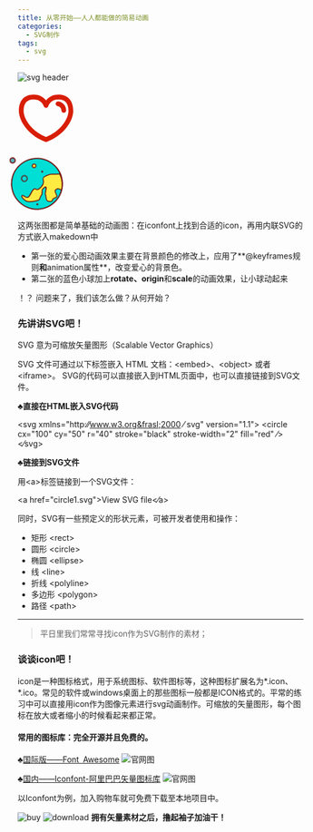 ```yaml
---
title: 从零开始——人人都能做的简易动画
categories:
  - SVG制作
tags:
  - svg
---
```

![svg header](https://gitee.com/CCRR_ZN/CCRR/raw/f4c82f26b715444c41777087ef0c9d58946f8ffd/assets/images/svg%20header.png)

<head>
<meta charset="utf-8"> 
<title>love and peace</title> 
	<svg class="love" viewBox="0 0 1024 1024" version="1.1" xmlns="http://www.w3.org/2000/svg" p-id="6131" width="100" height="100">
	<path d="M736 85.33c-111.29 0-182.89 51.39-224 104.94-41.11-53.55-112.71-104.94-224-104.94-169.47 0-266.67 106.53-266.67 292.27 0 183.71 166.69 441.81 475.61 558.32 4.84 1.82 9.95 2.74 15.05 2.74 5.1 0 10.21-0.92 15.05-2.74 308.93-116.51 475.61-374.61 475.61-558.32 0.02-185.74-97.17-292.27-266.65-292.27z m-224 764.9C232.56 738.5 106.67 508.14 106.67 377.6c0-137.31 61.01-206.94 181.33-206.94 146.48 0 181.3 116.75 182.83 122.15 5.05 18.56 21.91 31.46 41.17 31.46 19.35 0 36.28-13.02 41.24-31.73 0.32-1.22 34.04-121.87 182.76-121.87 120.33 0 181.33 69.62 181.33 206.94 0 130.53-125.89 360.89-405.33 472.62z" fill="#d81e06" p-id="6132"></path>
	<path d="M733.56 208.4c-23.27-2.67-44.54 14.2-47.19 37.6-2.65 23.42 14.19 44.54 37.6 47.19 37.04 4.19 66.04 38.21 66.02 77.45-0.02 23.56 19.08 42.68 42.65 42.7h0.02c23.54 0 42.65-19.08 42.67-42.64 0.07-82.02-62.21-153.31-141.77-162.3z" fill="#d81e06" p-id="6133"></path></svg>
<style type="text/css">
.love{

	background:white;
	animation:love 5s infinite;
	-moz-animation:lovet 5s; /* Firefox */
	-webkit-animation:love 5s; /* Safari and Chrome */
	-o-animation:love 5s; /* Opera */
}

@keyframes love
{
	0%   {background:LavenderBlush;}
	25%  {background:LightPink;}
	50%  {background:DeepPink;}
	100% {background:red;}
}
</style>

<svg class="ball" viewBox="0 0 1024 1024" version="1.1" xmlns="http://www.w3.org/2000/svg" p-id="12727" width="100" height="100"><path d="M521.86624 510.44864m-459.57632 0a459.57632 459.57632 0 1 0 919.15264 0 459.57632 459.57632 0 1 0-919.15264 0Z" fill="#00DFD5" p-id="12728"></path><path d="M521.86624 979.5072c-258.64704 0-469.07392-210.41152-469.07392-469.0688S263.2192 41.37472 521.86624 41.37472s469.07392 210.41152 469.07392 469.0688-210.42688 469.06368-469.07392 469.06368z m0-919.15264c-248.17664 0-450.07872 201.91232-450.07872 450.08384s201.90208 450.08384 450.07872 450.08384 450.07872-201.91232 450.07872-450.08384-201.90208-450.08384-450.07872-450.08384z" fill="#6C0000" p-id="12729"></path><path d="M639.51872 68.13696c21.38624 5.17632-33.98656 58.1888-11.33056 87.28064s13.60384 27.36128 22.656 29.09184c49.37216 9.45152 79.6928-32.51712 112.49152-25.43104 13.07648 2.82624 21.05856 29.87008 32.38912 58.96704 11.33056 29.09184 47.37536 21.90848 47.70304 34.35008 0.51712 19.83488 14.42304 49.8432-8.23808 78.94016-22.656 29.09184-98.176 20.02944-116.70016 32.87552-24.59648 17.05984-221.95712-77.39392-90.30144 53.04832 13.24032 13.11744 71.19872-0.73216 91.96032 15.04768 90.15296 68.51584 89.2928-5.3504 111.9488 130.42176 22.656 135.77216-12.95872 163.23072-22.656 174.56128-55.33696 64.6656-78.17216 62.32064-86.79936 43.82208-11.27424-24.17152 86.79936-82.61632 7.5008-131.10272l-79.29856-48.49152s-54.95808-37.49376-39.49056-60.416c8.7296-12.93824 44.11904-39.51616-46.50496-117.09952s-131.1232 23.38816-176.4352-73.58976-28.6976-120.12544-28.6976-188.01152-1.65888-69.76-1.65888-69.76 125.40416-62.2848 281.46176-24.50432z" fill="#FFEC43" p-id="12730"></path><path d="M738.59584 800.35328c-10.13248 0-18.33984-5.64224-23.12704-15.89248-5.69856-12.2112 4.00896-25.95328 15.2576-41.84576 12.12416-17.15712 25.86624-36.60288 22.11328-54.83008-2.32448-11.26912-11.10016-21.40672-26.81856-31.02208l-79.29856-48.49152c-6.62528-4.51584-61.24544-42.97216-41.92256-71.58272 0.86016-1.28512 1.94048-2.67264 3.14368-4.20352 10.01472-12.8 28.672-36.6336-48.24576-102.47168-31.17056-26.68032-54.5792-30.11072-71.48544-30.11072-8.66304 0-16.80384 1.0496-24.66816 2.05824-7.3728 0.94208-14.336 1.83808-21.28384 1.83808-26.73664 0-44.41088-14.48448-61.02016-50.0224-35.90656-76.87168-33.7664-109.70624-31.06304-151.28576 0.80384-12.27264 1.63328-24.98048 1.63328-40.08448 0-47.4112-0.8192-62.0032-1.21344-66.2528l-5.3248-5.99552 9.2672-4.608c3.08224-1.53088 76.7232-37.49888 182.22592-37.49888 35.47648 0 70.67136 4.1728 104.61696 12.38016 5.74976 1.39264 8.448 4.85376 9.69216 7.49568 3.94752 8.36096-1.02912 18.6112-7.90528 32.80384-8.13056 16.75776-18.24768 37.6064-8.73472 49.82272 11.71456 15.05792 15.44192 22.46144 17.2288 26.0608 0.20992 0.03072 0.4352 0.0768 0.67072 0.12288 4.34176 0.83456 8.73472 1.2544 13.056 1.2544 18.51904 0 34.23232-7.51104 49.42848-14.79168 16.93184-8.09984 33.73568-15.42656 50.2016-11.84256 15.28832 3.29216 23.14752 24.22272 33.1008 50.70336 1.60768 4.26496 3.25632 8.67328 4.98688 13.1072 5.28896 13.57312 17.55136 17.2032 28.37504 20.4032 9.18016 2.70336 19.584 5.78048 19.87072 16.63488 0.10752 4.2496 0.98816 9.4464 1.91488 14.96064 3.15392 18.67264 7.4752 44.25728-11.8272 69.03296-15.89248 20.4032-50.47808 24.05376-80.98304 27.28448-15.68256 1.66912-31.8976 3.38432-37.4528 7.23456-3.48672 2.42688-8.16128 3.55328-14.70976 3.55328h-0.01536c-13.01504 0-32.43008-4.608-52.98688-9.49248-20.49536-4.85376-41.69728-9.87648-55.14752-9.87648-7.296 0-8.97536 1.53088-8.99072 1.54624-0.04096 0.26112-2.65216 10.3424 42.60864 55.18336 4.02432 4.00384 21.9904 4.12672 35.0976 4.21888 21.20704 0.1536 43.136 0.32256 56.0896 10.15808 31.57504 24.00768 50.9696 29.71136 65.13152 33.88416 30.24384 8.88832 35.52768 15.81568 49.82784 101.53984 21.8112 130.6624-9.18016 164.36224-22.41536 178.75456l-2.03264 2.25792c-33.3568 38.96832-58.496 57.9072-76.86656 57.9072zM488.2176 384.07168c28.76928 0 54.75328 10.77248 81.78176 33.91488 77.91616 66.69824 69.20704 100.24448 50.4064 124.25216-0.94208 1.2032-1.80736 2.304-2.4832 3.29216-7.552 11.19232 17.84832 36.12672 37.38624 49.44896l78.96576 48.27648c19.39968 11.85792 30.85312 25.76896 34.06336 41.33376 5.1456 24.96512-11.392 48.35328-24.68864 67.16416-6.23104 8.81152-15.65184 22.13376-13.83424 26.03008 2.77504 5.93408 5.99552 6.73792 8.7808 6.73792 7.4752 0 25.83552-6.79936 64.83968-52.37248l2.40128-2.67264c10.66496-11.59168 38.99392-42.39872 18.4576-165.44256-13.60896-81.5872-16.9472-82.56-38.6816-88.96-14.47424-4.26496-36.34688-10.69568-70.2464-36.44928-8.75008-6.66112-28.86656-6.79936-46.62272-6.94272-20.12672-0.13824-37.50912-0.26112-46.12608-8.79616-47.38048-46.94528-50.11456-62.63296-46.01856-72.59136 3.06688-7.4496 10.9824-11.22304 23.54176-11.22304 15.29344 0 37.41696 5.23776 58.8032 10.31168 18.7648 4.44928 38.17472 9.05728 49.3312 9.05728h0.01024c4.41344 0 5.71392-0.7424 5.72928-0.75776 8.8576-6.13888 24.70912-7.82336 44.7744-9.93792 26.02496-2.74944 58.40896-6.18496 70.16448-21.28384 15.0272-19.2768 11.66848-39.13728 8.70912-56.66816-0.95744-5.6576-1.86368-11.02336-2.09408-16.06144-1.66912-0.94208-5.60128-2.11968-8.58112-2.98496-12.16-3.59936-30.53056-9.02656-38.6304-29.83424-1.75616-4.51584-3.4304-8.96512-5.05344-13.27616-6.58432-17.53088-14.77632-39.34208-21.632-40.82176-11.81696-2.50368-24.832 3.38432-40.01792 10.66496-16.00512 7.64928-34.14528 16.33792-56.25856 16.33792-5.31968 0-10.70592-0.512-16.02048-1.53088-6.5024-1.23904-8.832-2.51904-11.83232-8.53504-1.536-3.10784-4.74624-9.55392-15.5904-23.46496-15.5648-20.00384-2.5344-46.85312 6.97856-66.46784 2.83648-5.85728 6.95808-14.34624 7.61856-18.25792a429.1072 429.1072 0 0 0-99.77856-11.68384c-86.49216 0-152.17664 25.73824-170.22976 33.60768 0.71168 9.04192 1.10592 27.13088 1.10592 64.9216 0 15.62624-0.88064 29.16864-1.664 41.11872-2.65728 40.83712-4.5824 70.36416 29.60896 143.5392 17.6384 37.74976 32.72192 40.90368 46.67392 40.90368 5.93408 0 12.41088-0.83456 19.26656-1.7152 7.97184-1.01888 17.00864-2.18112 26.68544-2.18112z" fill="#6B0204" p-id="12731"></path><path d="M195.28192 550.73792m-32.89088 0a32.89088 32.89088 0 1 0 65.78176 0 32.89088 32.89088 0 1 0-65.78176 0Z" fill="#FFEB43" p-id="12732"></path><path d="M195.28192 591.54944c-22.49728 0-40.80128-18.304-40.80128-40.8064s18.304-40.8064 40.80128-40.8064 40.80128 18.304 40.80128 40.8064-18.29888 40.8064-40.80128 40.8064z m0-65.78688a25.00096 25.00096 0 0 0-24.97024 24.98048 25.00096 25.00096 0 0 0 24.97024 24.98048 25.00096 25.00096 0 0 0 24.97024-24.98048 24.99584 24.99584 0 0 0-24.97024-24.98048z" fill="#6B0306" p-id="12733"></path>
<path class="ball" d="M417.54112 733.60896m-52.07552 0a52.07552 52.07552 0 1 0 104.15104 0 52.07552 52.07552 0 1 0-104.15104 0Z" fill="#FFEB43" p-id="12734"></path><path d="M417.54112 793.6c-33.08032 0-59.99104-26.91072-59.99104-59.99104s26.91072-59.99104 59.99104-59.99104c33.07008 0 59.98592 26.91072 59.98592 59.99104S450.61632 793.6 417.54112 793.6z m0-104.15616c-24.35584 0-44.16512 19.8144-44.16512 44.16512s19.80928 44.16512 44.16512 44.16512c24.3456 0 44.15488-19.8144 44.15488-44.16512s-19.80928-44.16512-44.15488-44.16512z" fill="#6B0306" p-id="12735"></path><path d="M304.90624 408.22784m-10.0352 0a10.0352 10.0352 0 1 0 20.0704 0 10.0352 10.0352 0 1 0-20.0704 0Z" fill="#FFEB43" p-id="12736"></path><path d="M304.91136 426.17856a17.9712 17.9712 0 0 1-17.95584-17.9456 17.9712 17.9712 0 0 1 17.95584-17.96096 17.9712 17.9712 0 0 1 17.9456 17.96096 17.9712 17.9712 0 0 1-17.9456 17.9456z m0-20.07552a2.12992 2.12992 0 0 0-2.1248 2.13504c0 2.35008 4.2496 2.36544 4.24448 0a2.13504 2.13504 0 0 0-2.11968-2.13504z" fill="#6B0306" p-id="12737"></path><path d="M892.22656 516.00896m-10.0352 0a10.0352 10.0352 0 1 0 20.0704 0 10.0352 10.0352 0 1 0-20.0704 0Z" fill="#FFEB43" p-id="12738"></path><path d="M892.22656 533.95456a17.9712 17.9712 0 0 1-17.95584-17.9456 17.9712 17.9712 0 0 1 17.95584-17.9456 17.9712 17.9712 0 0 1 17.9456 17.9456 17.96608 17.96608 0 0 1-17.9456 17.9456z m0-20.06528a2.11968 2.11968 0 0 0-2.1248 2.11968c0.01024 2.35008 4.2496 2.36544 4.24448 0a2.11968 2.11968 0 0 0-2.11968-2.11968z" fill="#6B0306" p-id="12739"></path><path d="M84.1216 934.17472m-46.46912 0a46.46912 46.46912 0 1 0 92.93824 0 46.46912 46.46912 0 1 0-92.93824 0Z" fill="#5EB1BE" p-id="12740"></path><path d="M84.11648 990.12608c-30.86336 0-55.96672-25.10336-55.96672-55.95648s25.10336-55.95648 55.96672-55.95648 55.96672 25.10336 55.96672 55.95648-25.10336 55.95648-55.96672 55.95648z m0-92.928c-20.38272 0-36.9664 16.5888-36.9664 36.97664s16.58368 36.97664 36.9664 36.97664 36.9664-16.5888 36.9664-36.97664-16.58368-36.97664-36.9664-36.97664z" fill="#6C0000" p-id="12741"></path></svg>
<style type="text/css">
.ball {
animation: ball 4s infinite;
}

@keyframes ball{
0% { transform:rotate(90deg);transform-origin:30% 30%;}
100%{transform:scaleX(1.5);
transform:translateX(1000px)}
} 
    </style>
</head>


这两张图都是简单基础的动画图：在iconfont上找到合适的icon，再用内联SVG的方式嵌入makedown中
- 第一张的爱心图动画效果主要在背景颜色的修改上，应用了**@keyframes规则**和**animation属性**，改变爱心的背景色。
- 第二张的蓝色小球加上**rotate、origin**和**scale**的动画效果，让小球动起来

！？ 问题来了，我们该怎么做？从何开始？

### 先讲讲SVG吧！
SVG 意为可缩放矢量图形（Scalable Vector Graphics）

SVG 文件可通过以下标签嵌入 HTML 文档：&lt;embed&gt;、&lt;object&gt; 或者 &lt;iframe&gt;。
SVG的代码可以直接嵌入到HTML页面中，也可以直接链接到SVG文件。

&clubs;**直接在HTML嵌入SVG代码**

&lt;svg xmlns="http:&frasl;&frasl;www.w3.org&frasl;2000 &frasl; svg" version="1.1"&gt; 
&lt;circle cx="100" cy="50" r="40" stroke="black" stroke-width="2" fill="red" &frasl;&gt;
&lt;&frasl;svg&gt;

&clubs;**链接到SVG文件**

用&lt;a&gt;标签链接到一个SVG文件：

&lt;a href="circle1.svg"&gt;View SVG file&lt;&frasl;a&gt;

同时，SVG有一些预定义的形状元素，可被开发者使用和操作：
- 矩形 &lt;rect&gt;
- 圆形 &lt;circle&gt;
- 椭圆 &lt;ellipse&gt;
- 线 &lt;line&gt;
- 折线 &lt;polyline&gt;
- 多边形 &lt;polygon&gt;
- 路径 &lt;path&gt;
***
> 平日里我们常常寻找icon作为SVG制作的素材；

### 谈谈icon吧！
icon是一种图标格式，用于系统图标、软件图标等，这种图标扩展名为*.icon、*.ico。常见的软件或windows桌面上的那些图标一般都是ICON格式的。平常的练习中可以直接用icon作为图像元素进行svg动画制作。可缩放的矢量图形，每个图标在放大或者缩小的时候看起来都正常。

#### 常用的图标库：完全开源并且免费的。
&clubs;[国际版——Font Awesome](http://www.fontawesome.com.cn/)
![官网图](https://gitee.com/CCRR_ZN/CCRR/raw/1beba550ea7fcd5b4bdd55e6f0f25e424c1eaed0/assets/images/frontawesome.png)

&clubs;[国内——Iconfont-阿里巴巴矢量图标库](https://www.iconfont.cn/)
![官网图](https://gitee.com/CCRR_ZN/CCRR/raw/1beba550ea7fcd5b4bdd55e6f0f25e424c1eaed0/assets/images/Iconfont.png)

以Iconfont为例，加入购物车就可免费下载至本地项目中。

![buy](https://gitee.com/CCRR_ZN/CCRR/raw/1beba550ea7fcd5b4bdd55e6f0f25e424c1eaed0/assets/images/icon%20buy.png)
![download](https://gitee.com/CCRR_ZN/CCRR/raw/1beba550ea7fcd5b4bdd55e6f0f25e424c1eaed0/assets/images/iconfont%20buy.png)
**拥有矢量素材之后，撸起袖子加油干！**
